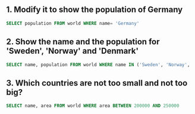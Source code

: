 ## 1. Modify it to show the population of Germany

```SQL
SELECT population FROM world WHERE name= 'Germany'
```

## 2. Show the name and the population for 'Sweden', 'Norway' and 'Denmark'

```SQL
SELECT name, population FROM world WHERE name IN ('Sweden', 'Norway', 'Denmark')
```

## 3. Which countries are not too small and not too big?

```SQL
SELECT name, area FROM world WHERE area BETWEEN 200000 AND 250000
```